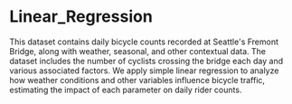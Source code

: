 # Linear_Regression
This dataset contains daily bicycle counts recorded at Seattle's Fremont Bridge, along with weather, seasonal, and other contextual data. The dataset includes the number of cyclists crossing the bridge each day and various associated factors. We apply simple linear regression to analyze how weather conditions and other variables influence bicycle traffic, estimating the impact of each parameter on daily rider counts.
